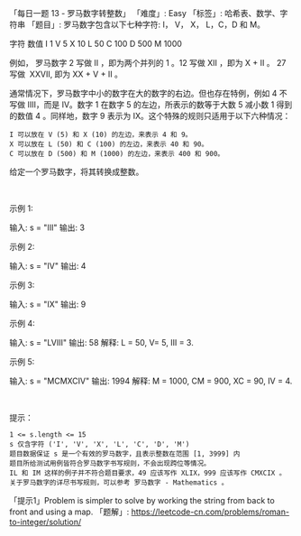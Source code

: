 「每日一题 13 - 罗马数字转整数」
「难度」: Easy
「标签」: 哈希表、数学、字符串
「题目」: 罗马数字包含以下七种字符: I， V， X， L，C，D 和 M。

字符          数值
I             1
V             5
X             10
L             50
C             100
D             500
M             1000

例如， 罗马数字 2 写做 II ，即为两个并列的 1 。12 写做 XII ，即为 X + II 。 27 写做  XXVII, 即为 XX + V + II 。

通常情况下，罗马数字中小的数字在大的数字的右边。但也存在特例，例如 4 不写做 IIII，而是 IV。数字 1 在数字 5 的左边，所表示的数等于大数 5 减小数 1 得到的数值 4 。同样地，数字 9 表示为 IX。这个特殊的规则只适用于以下六种情况：


	I 可以放在 V (5) 和 X (10) 的左边，来表示 4 和 9。
	X 可以放在 L (50) 和 C (100) 的左边，来表示 40 和 90。 
	C 可以放在 D (500) 和 M (1000) 的左边，来表示 400 和 900。


给定一个罗马数字，将其转换成整数。

 

示例 1:

输入: s = "III"
输出: 3

示例 2:

输入: s = "IV"
输出: 4

示例 3:

输入: s = "IX"
输出: 9

示例 4:

输入: s = "LVIII"
输出: 58
解释: L = 50, V= 5, III = 3.


示例 5:

输入: s = "MCMXCIV"
输出: 1994
解释: M = 1000, CM = 900, XC = 90, IV = 4.

 

提示：


	1 <= s.length <= 15
	s 仅含字符 ('I', 'V', 'X', 'L', 'C', 'D', 'M')
	题目数据保证 s 是一个有效的罗马数字，且表示整数在范围 [1, 3999] 内
	题目所给测试用例皆符合罗马数字书写规则，不会出现跨位等情况。
	IL 和 IM 这样的例子并不符合题目要求，49 应该写作 XLIX，999 应该写作 CMXCIX 。
	关于罗马数字的详尽书写规则，可以参考 罗马数字 - Mathematics 。


「提示1」Problem is simpler to solve by working the string from back to front and using a map.
「题解」: https://leetcode-cn.com/problems/roman-to-integer/solution/